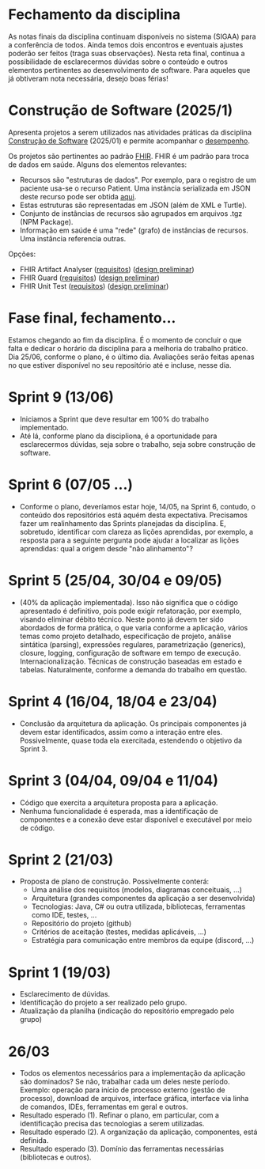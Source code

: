 # Fechamento da disciplina

As notas finais da disciplina continuam disponíveis no sistema (SIGAA) para 
a conferência de todos. Ainda temos dois encontros e eventuais ajustes 
poderão ser feitos (traga suas observações). Nesta reta final, continua
a possibilidade de esclarecermos dúvidas sobre o conteúdo e outros 
elementos pertinentes ao desenvolvimento de software. Para aqueles
que já obtiveram nota necessária, desejo boas férias!

# Construção de Software (2025/1)

Apresenta projetos a serem utilizados nas atividades práticas da disciplina [Construção de Software](docs/plano-construcao-2025-01.pdf) (2025/01)
e permite acompanhar o [desempenho](https://docs.google.com/spreadsheets/d/1I3StF95ieTRd_je2aaprwDr5gfE4BAmdifdjKdcDRBA/edit?usp=sharing).

Os projetos são pertinentes
ao padrão [FHIR](https://hl7.org/fhir/R4). FHIR é um padrão para troca de dados em saúde. Alguns dos elementos relevantes:

- Recursos são "estruturas de dados". Por exemplo, para o registro de um paciente usa-se o recurso Patient. Uma instância serializada em JSON deste recurso pode ser obtida [aqui](https://www.hl7.org/fhir/R4/patient-example.json.html).
- Estas estruturas são representadas em JSON (além de XML e Turtle).
- Conjunto de instâncias de recursos são agrupados em arquivos .tgz (NPM Package).
- Informação em saúde é uma "rede" (grafo) de instâncias de recursos. Uma instância referencia outras. 

Opções:

- FHIR Artifact Analyser ([requisitos](docs/faa.md)) ([design preliminar](docs/faa-design.md))
- FHIR Guard ([requisitos](docs/fg.md)) ([design preliminar](docs/fg-design.md))
- FHIR Unit Test ([requisitos](docs/fut.md)) ([design preliminar](docs/fut-design.md))

# Fase final, fechamento...

Estamos chegando ao fim da disciplina. É o momento de concluir o que falta e 
dedicar o horário da disciplina para a melhoria do trabalho prático.  Dia 25/06, 
conforme o plano, é o último dia. Avaliações serão feitas apenas no que estiver
disponível no seu repositório até e incluse, nesse dia. 

# Sprint 9 (13/06)

- Iniciamos a Sprint que deve resultar em 100% do trabalho implementado. 
- Até lá, conforme plano da discipliona, é a oportunidade para esclarecermos dúvidas,
  seja sobre o trabalho, seja sobre construção de software.

# Sprint 6 (07/05 ...)

- Conforme o plano, deveríamos estar hoje, 14/05, na Sprint 6, contudo, o conteúdo dos
repositórios está aquém desta expectativa. Precisamos fazer um realinhamento das
Sprints planejadas da disciplina. E, sobretudo, identificar com clareza as lições
aprendidas, por exemplo, a resposta para a seguinte pergunta pode ajudar a localizar
as lições aprendidas: qual a origem desde "não alinhamento"?

# Sprint 5 (25/04, 30/04 e 09/05)
- (40% da aplicação implementada). Isso não significa
que o código apresentado é definitivo, pois pode exigir
refatoração, por exemplo, visando eliminar débito técnico.
Neste ponto já devem ter sido abordados de forma prática, o
que varia conforme a aplicação, vários temas como projeto
detalhado, especificação de projeto, análise sintática (parsing),
expressões regulares, parametrização (generics), closure,
logging, configuração de software em tempo de execução.
Internacionalização. Técnicas de construção baseadas em
estado e tabelas. Naturalmente, conforme a demanda do trabalho em questão. 

# Sprint 4 (16/04, 18/04 e 23/04)

- Conclusão da arquitetura da aplicação. Os principais 
componentes já devem estar identificados, assim como a 
interação entre eles. Possivelmente, quase toda ela exercitada,
estendendo o objetivo da Sprint 3.

# Sprint 3 (04/04, 09/04 e 11/04)
- Código que exercita a arquitetura proposta para a aplicação.
- Nenhuma funcionalidade é esperada, mas a identificação de componentes e a conexão deve estar disponível e executável por meio de código.

# Sprint 2 (21/03)
- Proposta de plano de construção. Possivelmente conterá:
  - Uma análise dos requisitos (modelos, diagramas conceituais, ...)
  - Arquitetura (grandes componentes da aplicação a ser desenvolvida)
  - Tecnologias: Java, C# ou outra utilizada, bibliotecas, ferramentas como IDE, testes, ...
  - Repositório do projeto (github)
  - Critérios de aceitação (testes, medidas aplicáveis, ...)
  - Estratégia para comunicação entre membros da equipe (discord, ...)

# Sprint 1 (19/03)
- Esclarecimento de dúvidas.
- Identificação do projeto a ser realizado pelo grupo.
- Atualização da planilha (indicação do repositório empregado pelo grupo)

# 26/03
- Todos os elementos necessários para a implementação da aplicação são dominados? Se não,
trabalhar cada um deles neste período. Exemplo: operação para início de processo externo (gestão de processo), download de arquivos, interface gráfica, interface via linha de comandos, IDEs, ferramentas em geral e outros.
- Resultado esperado (1). Refinar o plano, em particular, com a identificação precisa das tecnologias a serem utilizadas.
- Resultado esperado (2). A organização da aplicação, componentes, está definida.
- Resultado esperado (3). Domínio das ferramentas necessárias (bibliotecas e outros).

